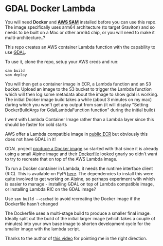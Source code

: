 # GDAL Docker Lambda

You will need **Docker** and **[AWS SAM](https://docs.aws.amazon.com/serverless-application-model/latest/developerguide/install-sam-cli.html)** installed before you can use this repo. The image specifically uses arm64 architecture (to target Graviton) and so needs to be built on a Mac or other arm64 chip, or you will need to make it multi-architecture..?

This repo creates an AWS container Lambda function with the capability to use [GDAL](https://gdal.org/en/stable/).

To use it, clone the repo, setup your AWS creds and run:

```
sam build
sam deploy
```

You will then get a container image in ECR, a Lambda function and an S3 bucket. Upload an image to the S3 bucket to trigger the Lambda function which will then log some metadata about the image to show gdal is working. The initial Docker image build takes a while (about 3 minutes on my mac) during which you won't get any output from sam (it will display "Setting DockerBuildArgs for GdalLambdaFunction function" during the initial build)

I went with Lambda Container Image rather than a Lambda layer since this should be faster for cold starts

AWS offer a Lambda compatible image in [public ECR](https://gallery.ecr.aws/lambda/python) but obviously this does not have GDAL in it!

GDAL project [produce a Docker image](https://gdal.org/en/stable/download.html#containers) so started with that since it is already using a small Alpine image and their [Dockerfile](https://github.com/OSGeo/gdal/blob/master/Docker/alpine-normal/Dockerfile) looked gnarly so didn't want to try to recreate that on top of the AWS Lambda image.

To run a Docker container in Lambda, it needs the runtime interface client (RIC). This is available on PyPi [here](https://pypi.org/project/awsLambdaric). The dependencies to install this were quite involved to get working on Alpine, so perhaps experiment with which is easier to manage - installing GDAL on top of Lambda compatible image, or installing Lambda RIC on the GDAL image?

Use ```sam build --cached``` to avoid recreating the Docker image if the Dockerfile hasn't changed

The Dockerfile uses a multi-stage build to produce a smaller final image. Ideally split out the build of the initial larger image (which takes a couple of minutes) into your own base image to shorten development cycle for the smaller image with the lambda script.

Thanks to the author of [this video](https://www.youtube.com/watch?v=bqI0edikLkc) for pointing me in the right direction.

